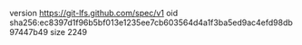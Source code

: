 version https://git-lfs.github.com/spec/v1
oid sha256:ec8397d1f96b5bf013e1235ee7cb603564d4a1f3ba5ed9ac4efd98db97447b49
size 2249
